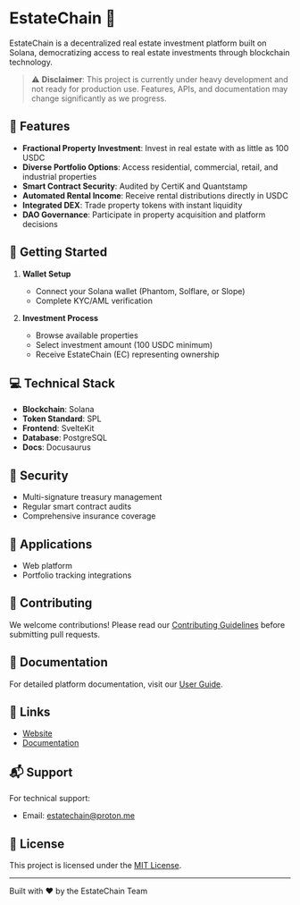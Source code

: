 # EstateChain 🏢

EstateChain is a decentralized real estate investment platform built on Solana, democratizing access to real estate investments through blockchain technology.

> ⚠️ **Disclaimer**: This project is currently under heavy development and not ready for production use. Features, APIs, and documentation may change significantly as we progress.

## 🌟 Features

- **Fractional Property Investment**: Invest in real estate with as little as 100 USDC
- **Diverse Portfolio Options**: Access residential, commercial, retail, and industrial properties
- **Smart Contract Security**: Audited by CertiK and Quantstamp
- **Automated Rental Income**: Receive rental distributions directly in USDC
- **Integrated DEX**: Trade property tokens with instant liquidity
- **DAO Governance**: Participate in property acquisition and platform decisions

## 🚀 Getting Started

1. **Wallet Setup**
   - Connect your Solana wallet (Phantom, Solflare, or Slope)
   - Complete KYC/AML verification

2. **Investment Process**
   - Browse available properties
   - Select investment amount (100 USDC minimum)
   - Receive EstateChain (EC) representing ownership

## 💻 Technical Stack

- **Blockchain**: Solana
- **Token Standard**: SPL
- **Frontend**: SvelteKit
- **Database**: PostgreSQL
- **Docs**: Docusaurus

## 🔐 Security

- Multi-signature treasury management
- Regular smart contract audits
- Comprehensive insurance coverage

## 📱 Applications

- Web platform
- Portfolio tracking integrations

## 🤝 Contributing

We welcome contributions! Please read our [Contributing Guidelines](CONTRIBUTING.md) before submitting pull requests.

## 📄 Documentation

For detailed platform documentation, visit our [User Guide](docs/user-guide.md).

## 🔗 Links

- [Website](https://estatechain.io)
- [Documentation](https://docs.estatechain.io)

## 📬 Support

For technical support:
- Email: estatechain@proton.me

## 📜 License

This project is licensed under the [MIT License](LICENSE).

---

Built with ❤️ by the EstateChain Team

